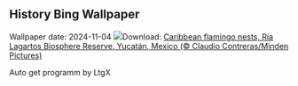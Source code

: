 ## History Bing Wallpaper
Wallpaper date: 2024-11-04
![](https://www.bing.com/th?id=OHR.YucatanBiosphere_EN-CA2792700444_UHD.jpg&w=1000)Download: [Caribbean flamingo nests, Ría Lagartos Biosphere Reserve, Yucatán, Mexico (© Claudio Contreras/Minden Pictures)](https://www.bing.com/th?id=OHR.YucatanBiosphere_EN-CA2792700444_UHD.jpg)

Auto get programm by LtgX
